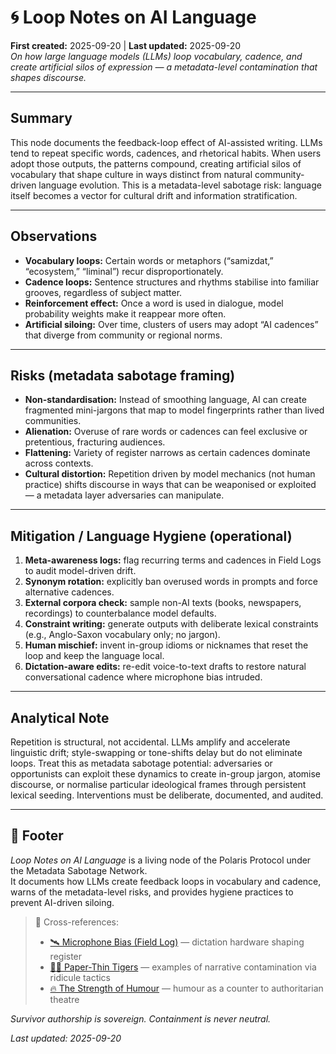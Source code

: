 # 🌀 Loop Notes on AI Language  
**First created:** 2025-09-20 | **Last updated:** 2025-09-20  
*On how large language models (LLMs) loop vocabulary, cadence, and create artificial silos of expression — a metadata-level contamination that shapes discourse.*

---

## Summary  
This node documents the feedback-loop effect of AI-assisted writing. LLMs tend to repeat specific words, cadences, and rhetorical habits. When users adopt those outputs, the patterns compound, creating artificial silos of vocabulary that shape culture in ways distinct from natural community-driven language evolution. This is a metadata-level sabotage risk: language itself becomes a vector for cultural drift and information stratification.

---

## Observations  
- **Vocabulary loops:** Certain words or metaphors (“samizdat,” “ecosystem,” “liminal”) recur disproportionately.  
- **Cadence loops:** Sentence structures and rhythms stabilise into familiar grooves, regardless of subject matter.  
- **Reinforcement effect:** Once a word is used in dialogue, model probability weights make it reappear more often.  
- **Artificial siloing:** Over time, clusters of users may adopt “AI cadences” that diverge from community or regional norms.  

---

## Risks (metadata sabotage framing)  
- **Non-standardisation:** Instead of smoothing language, AI can create fragmented mini-jargons that map to model fingerprints rather than lived communities.  
- **Alienation:** Overuse of rare words or cadences can feel exclusive or pretentious, fracturing audiences.  
- **Flattening:** Variety of register narrows as certain cadences dominate across contexts.  
- **Cultural distortion:** Repetition driven by model mechanics (not human practice) shifts discourse in ways that can be weaponised or exploited — a metadata layer adversaries can manipulate.

---

## Mitigation / Language Hygiene (operational)  
1. **Meta-awareness logs:** flag recurring terms and cadences in Field Logs to audit model-driven drift.  
2. **Synonym rotation:** explicitly ban overused words in prompts and force alternative cadences.  
3. **External corpora check:** sample non-AI texts (books, newspapers, recordings) to counterbalance model defaults.  
4. **Constraint writing:** generate outputs with deliberate lexical constraints (e.g., Anglo-Saxon vocabulary only; no jargon).  
5. **Human mischief:** invent in-group idioms or nicknames that reset the loop and keep the language local.  
6. **Dictation-aware edits:** re-edit voice-to-text drafts to restore natural conversational cadence where microphone bias intruded.

---

## Analytical Note  
Repetition is structural, not accidental. LLMs amplify and accelerate linguistic drift; style-swapping or tone-shifts delay but do not eliminate loops. Treat this as metadata sabotage potential: adversaries or opportunists can exploit these dynamics to create in-group jargon, atomise discourse, or normalise particular ideological frames through persistent lexical seeding. Interventions must be deliberate, documented, and audited.

---

## 🏮 Footer  

*Loop Notes on AI Language* is a living node of the Polaris Protocol under the Metadata Sabotage Network.  
It documents how LLMs create feedback loops in vocabulary and cadence, warns of the metadata-level risks, and provides hygiene practices to prevent AI-driven siloing.

> 📡 Cross-references:  
> - [🛰️ Microphone Bias (Field Log)](../../Field_Logs/🛰️_microphone_bias_2025-09-20.md) — dictation hardware shaping register  
> - [🧻🐯 Paper-Thin Tigers](../Narrative_and_Psych_Ops/🧻🐯_paper_thin_tigers.md) — examples of narrative contamination via ridicule tactics  
> - [🔥 The Strength of Humour](../Narrative_and_Psych_Ops/🔥_the_strength_of_humour.md) — humour as a counter to authoritarian theatre

*Survivor authorship is sovereign. Containment is never neutral.*  

_Last updated: 2025-09-20_
